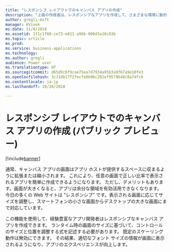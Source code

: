 ```yaml
---
title: "レスポンシブ レイアウトでのキャンバス アプリの作成"
description: "上級の作成者は、レスポンシブなアプリを作成して、さまざまな環境に動的に調整できます。"
author: gregli-msft
manager: KVivek
ms.date: 11/8/2018
ms.assetid: 1f1c1f60-ce73-e811-a96b-000d3a18c83b
ms.topic: article
ms.prod: 
ms.service: business-applications
ms.technology: 
ms.author: gregli
audience: Power user
ms.translationtype: HT
ms.sourcegitcommit: d65d9c6f9cae75ea7d7934a95b3a9f67a9e10fe3
ms.openlocfilehash: 3c31db17f2fecfe0b96c281ef9579648c8a7dfc6
ms.contentlocale: ja-jp
ms.lasthandoff: 10/26/2018

---
```

# <a name="create-canvas-apps-with-responsive-layout-public-preview"></a>レスポンシブ レイアウトでのキャンバス アプリの作成 (パブリック プレビュー)


[!include[banner](../../includes/banner.md)]

通常、キャンバス アプリの画面はアプリ ホストが提供するスペースに収まるように拡張または縮小されます。 これにより、任意の画面で正しい比率で表示されるアプリを簡単に作成できるようになります。 ただし、デメリットもあります。画面が大きくなると、アプリは余分な領域を有効活用できなくなります。 今日の多くの Web サイトは "レスポンシブ" です。表示される画面に応じてサイズを調整し、スマートフォンの小さな画面からデスクトップの大きな画面にまで対応しています。  

この機能を使用して、経験豊富なアプリ開発者はレスポンシブなキャンバス アプリを作成できます。 ランタイム時の画面のサイズに基づいて、コントロールのサイズと位置を調整する式を記述する必要があります。 既定のスケーリング動作は無効にできます。 その結果、適切なフォント サイズの情報が画面に表示されるようになり、アプリのエクスペリエンスが向上します。

